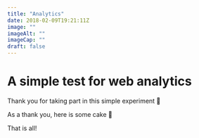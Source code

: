 ```yaml
---
title: "Analytics"
date: 2018-02-09T19:21:11Z
image: ""
imageAlt: ""
imageCap: ""
draft: false
---
```


# A simple test for web analytics

Thank you for taking part in this simple experiment 🙂

As a thank you, here is some cake 🍰

That is all!
